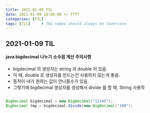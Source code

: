 ```yaml
---
title: 2021-01-09 TIL
date: 2021-01-09 18:00:00 +/-TTTT
categories: [TIL]
tags: [til]     # TAG names should always be lowercase
---
```

 
## 2021-01-09 TIL

#### java bigdecimal 나누기 소수점 계산 주의사항
- bigdecimal 의 생성자는 string 과 double 이 있음.
- 이 때, double 로 생성자를 만드는건 사용하지 않는게 좋음.
- 동작이 내가 원하는 값이 안나올수가 있음.
- 그렇기에 bigdecimal 생성자를 생성해서 divide 를 할 때, String 사용학

```java

BigDecimal bigdecimal = new BigDecimal("12345");
BigDecimal tmp = bigdecimal.divide(new BigDecimal("100");

```